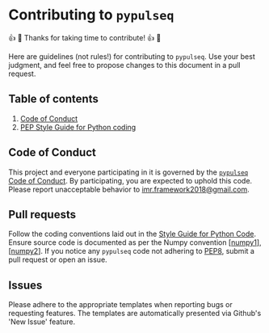 # Contributing to `pypulseq`
:thumbsup: :tada: Thanks for taking time to contribute! :thumbsup: :tada:

Here are guidelines (not rules!) for contributing to `pypulseq`. Use your best judgment, and feel free to propose 
changes to this document in a pull request.

## Table of contents
1. [Code of Conduct](#code-of-conduct)
2. [PEP Style Guide for Python coding](#style-guide-for-python-code)

## Code of Conduct
This project and everyone participating in it is governed by the 
[`pypulseq` Code of Conduct](code_of_conduct). 
By participating, you are expected to uphold this code. Please report unacceptable behavior to 
[imr.framework2018@gmail.com](email).

## Pull requests
Follow the coding conventions laid out in the [Style Guide for Python Code](style_guide). Ensure source code is 
documented as per the Numpy convention [[numpy1]], [[numpy2]]. If you notice any `pypulseq` code not adhering to 
[PEP8](style-guide), submit a pull request or open an issue.

## Issues
Please adhere to the appropriate templates when reporting bugs or requesting features. The templates are automatically 
presented via Github's 'New Issue' feature.

[email]: mailto:imr.framework2018@gmail.com
[code_of_conduct]: https://github.com/imr-framework/pypulseq/blob/master/CODE_OF_CONDUCT.md
[style_guide]: https://www.python.org/dev/peps/pep-0008/
[numpy1]: https://numpydoc.readthedocs.io/en/latest/format.html
[numpy2]: https://sphinxcontrib-napoleon.readthedocs.io/en/latest/example_numpy.html
